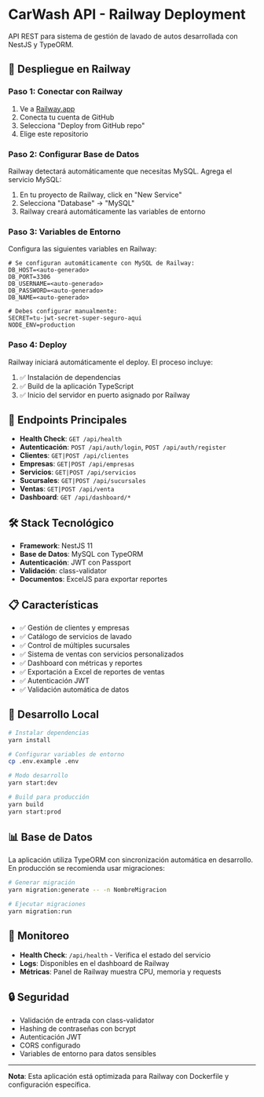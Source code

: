 # CarWash API - Railway Deployment

API REST para sistema de gestión de lavado de autos desarrollada con NestJS y TypeORM.

## 🚀 Despliegue en Railway

### Paso 1: Conectar con Railway

1. Ve a [Railway.app](https://railway.app)
2. Conecta tu cuenta de GitHub
3. Selecciona "Deploy from GitHub repo"
4. Elige este repositorio

### Paso 2: Configurar Base de Datos

Railway detectará automáticamente que necesitas MySQL. Agrega el servicio MySQL:

1. En tu proyecto de Railway, click en "New Service"
2. Selecciona "Database" → "MySQL"
3. Railway creará automáticamente las variables de entorno

### Paso 3: Variables de Entorno

Configura las siguientes variables en Railway:

```env
# Se configuran automáticamente con MySQL de Railway:
DB_HOST=<auto-generado>
DB_PORT=3306
DB_USERNAME=<auto-generado>
DB_PASSWORD=<auto-generado>
DB_NAME=<auto-generado>

# Debes configurar manualmente:
SECRET=tu-jwt-secret-super-seguro-aqui
NODE_ENV=production
```

### Paso 4: Deploy

Railway iniciará automáticamente el deploy. El proceso incluye:

1. ✅ Instalación de dependencias
2. ✅ Build de la aplicación TypeScript
3. ✅ Inicio del servidor en puerto asignado por Railway

## 📡 Endpoints Principales

- **Health Check**: `GET /api/health`
- **Autenticación**: `POST /api/auth/login`, `POST /api/auth/register`
- **Clientes**: `GET|POST /api/clientes`
- **Empresas**: `GET|POST /api/empresas`
- **Servicios**: `GET|POST /api/servicios`
- **Sucursales**: `GET|POST /api/sucursales`
- **Ventas**: `GET|POST /api/venta`
- **Dashboard**: `GET /api/dashboard/*`

## 🛠️ Stack Tecnológico

- **Framework**: NestJS 11
- **Base de Datos**: MySQL con TypeORM
- **Autenticación**: JWT con Passport
- **Validación**: class-validator
- **Documentos**: ExcelJS para exportar reportes

## 📋 Características

- ✅ Gestión de clientes y empresas
- ✅ Catálogo de servicios de lavado
- ✅ Control de múltiples sucursales
- ✅ Sistema de ventas con servicios personalizados
- ✅ Dashboard con métricas y reportes
- ✅ Exportación a Excel de reportes de ventas
- ✅ Autenticación JWT
- ✅ Validación automática de datos

## 🔧 Desarrollo Local

```bash
# Instalar dependencias
yarn install

# Configurar variables de entorno
cp .env.example .env

# Modo desarrollo
yarn start:dev

# Build para producción
yarn build
yarn start:prod
```

## 📊 Base de Datos

La aplicación utiliza TypeORM con sincronización automática en desarrollo. En producción se recomienda usar migraciones:

```bash
# Generar migración
yarn migration:generate -- -n NombreMigracion

# Ejecutar migraciones
yarn migration:run
```

## 🏥 Monitoreo

- **Health Check**: `/api/health` - Verifica el estado del servicio
- **Logs**: Disponibles en el dashboard de Railway
- **Métricas**: Panel de Railway muestra CPU, memoria y requests

## 🔒 Seguridad

- Validación de entrada con class-validator
- Hashing de contraseñas con bcrypt
- Autenticación JWT
- CORS configurado
- Variables de entorno para datos sensibles

---

**Nota**: Esta aplicación está optimizada para Railway con Dockerfile y configuración específica.